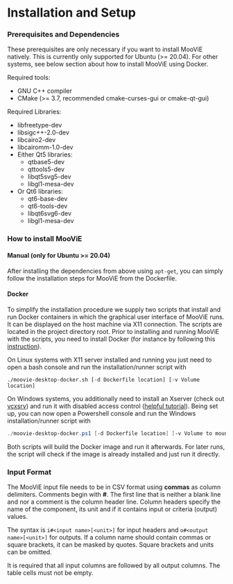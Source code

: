 Installation and Setup
==========

### Prerequisites and Dependencies
These prerequisites are only necessary if you want to install MooViE natively. This is currently only supported for
Ubuntu (>= 20.04). For other systems, see below section about how to install MooViE using Docker.

Required tools:
* GNU C++ compiler
* CMake (>= 3.7, recommended cmake-curses-gui or cmake-qt-gui)

Required Libraries:
- libfreetype-dev
- libsigc++-2.0-dev
- libcairo2-dev
- libcairomm-1.0-dev
- Either Qt5 libraries:
  - qtbase5-dev
  - qttools5-dev
  - libqt5svg5-dev
  - libgl1-mesa-dev
- Or Qt6 libraries:
  - qt6-base-dev
  - qt6-tools-dev
  - libqt6svg6-dev
  - libgl1-mesa-dev

### How to install MooViE

#### Manual (only for Ubuntu >= 20.04)
After installing the dependencies from above using `apt-get`, you can simply follow the installation steps for MooViE from the Dockerfile.

#### Docker
To simplify the installation procedure we supply two scripts that install and run Docker containers in which the
graphical user interface of MooViE runs. It can be displayed on the host machine via X11 connection. The scripts are
located in the project directory root. Prior to installing and running MooViE with the scripts, you need to install
Docker (for instance by following this
[instruction](https://docs.docker.com/engine/install/ubuntu/#install-docker-engine)).

On Linux systems with X11 server installed and running you just need to open a bash console and run the
installation/runner script with
```shell script
./moovie-desktop-docker.sh [-d Dockerfile location] [-v Volume location]
```
On Windows systems, you additionally need to install an Xserver
(check out [vcxsrv](https://sourceforge.net/projects/vcxsrv/)) and run it with disabled access control
([helpful tutorial](https://medium.com/@potatowagon/how-to-use-gui-apps-in-linux-docker-container-from-windows-host-485d3e1c64a3)).
Being set up, you can now open a Powershell console and run the Windows installation/runner script with
```powershell
./moovie-desktop-docker.ps1 [-d Dockerfile location] [-v Volume to mount]
```

Both scripts will build the Docker image and run it afterwards. For later runs, the script will check if the image is
already installed and just run it directly.

### Input Format
The MooViE input file needs to be in CSV format using **commas** as column delimiters.
Comments begin with **\#**. The first line that is neither a blank line and nor a comment
is the column header line. Column headers specify the name of the component, its unit
and if it contains input or criteria (output) values.

The syntax is `i#<input name>[<unit>]` for input headers and `o#<output name>[<unit>]`
for outputs. If a column name should contain commas or square brackets, it can be masked by
quotes. Square brackets and units can be omitted.

It is required that all input columns are followed by all output columns. The table
cells must not be empty.
